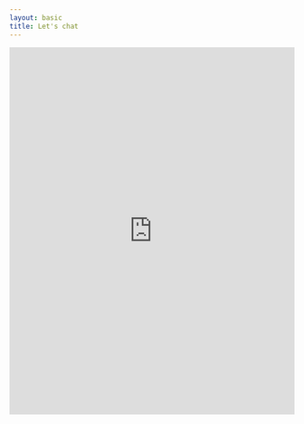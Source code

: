 ```yaml
---
layout: basic
title: Let's chat
---
```


<iframe src="https://app.simplymeet.me/eli0s?view=compact" style="width:100%; height:650px;" frameborder="0" scrolling="yes">
Please enable iframes or visit https://app.simplymeet.me/eli0s
</iframe>
